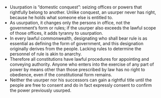 - Usurpation is “domestic conquest”: seizing offices or powers that rightfully belong to another. Unlike conquest, an usurper never has right, because he holds what someone else is entitled to.
- As usurpation, it changes only the persons in office, not the government’s form or rules; if the usurper also exceeds the lawful scope of those offices, it adds tyranny to usurpation.
- In every lawful commonwealth, designating who shall bear rule is as essential as defining the form of government, and this designation originally derives from the people. Lacking rules to determine the personnel of rule is akin to anarchy.
- Therefore all constitutions have lawful procedures for appointing and conveying authority. Anyone who enters into the exercise of any part of power by means other than those prescribed by law has no right to obedience, even if the constitutional form remains.
- Neither the usurper nor his successors can gain a rightful title until the people are free to consent and do in fact expressly consent to confirm the power previously usurped.